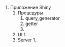 1.  Приложение Shiny
	1. Процедуры
		1. query_generator
		2. getter
		3. 
	2. UI
		1. 
	3. Server
		1. 